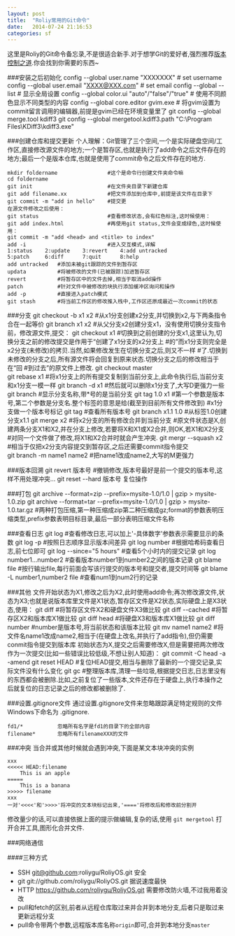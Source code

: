 ```yaml
---
layout: post
title:  "Roliy常用的Git命令"
date:   2014-07-24 21:16:53
categories: sf
---
```


这里是Roliy的Git命令备忘录,不是很适合新手.对于想学Git的爱好者,强烈推荐[版本控制之道](http://book.douban.com/subject/4813786/).你会找到你需要的东西~

###安装之后初始化
	config --global user.name "XXXXXXX"       		  # set username
	config --global user.email "XXXX@XXX.com"   	  # set email
	config --global --list                    		  # 显示全局设置
	config --global color.ui "auto"/"false"/"true"    # 使用不同颜色显示不同类型的内容
	config --global core.editor gvim.exe 			  # 将gvim设置为commit留言调用的编辑器,前提是gvim已经在环境变量里了
	git config --global merge.tool kdiff3
	git config --global mergetool.kdiff3.path "C:\Program Files\KDiff3\kdiff3.exe"

###创建仓库和提交更新
个人理解：Git管理了三个空间,一个是实际硬盘空间/工作区,直接修改源文件的地方;一个是暂存区,也就是执行了add命令之后文件存在的地方;最后一个是版本仓库,也就是使用了commit命令之后文件存在的地方.	
	
	mkdir foldername   				#这个是命令行创建文件夹命令嘛
	cd foldername
	git init          				#在文件夹目录下新建仓库
	git add filename.xx  			#把文件添加到仓库中,前提是该文件在目录下
	git commit -m "add in hello"    #提交更	
	在源文件修改之后使用：
	git status           			#查看修改状态,会有红色标注,这时候使用：
	git add index.html              #再使用git status,文件会变成绿色,这时候使用：
	git commit -m "add <head> and <title> to index"
	add -i 							#进入交互模式,详解
	1:status    2:update    3:revert    4:add untracked
	5:patch		6:diff 		7:quit 		8:help
	add untracked 	#添加未被git跟踪的文件到暂存区
	updata 			#将被修改的文件(已被跟踪)加进暂存区
	revert 			#将暂存区中的文件去掉,相当于取消add操作
	patch 			#针对文件中被修改的块执行添加缓冲区询问和操作
	add -p 			#直接进入patch模式
	git stash 		#将当前工作区的修改推入栈中,工作区还原成最近一次commit的状态			

###分支
	git checkout -b x1 x2           #从x1分支创建x2分支,并切换到x2,与下两条指令合在一起等价
	git branch x1 x2                #从父分支x2创建分支x1，没有使用切换分支指令前，修改源文件,提交：
	git checkout x1                 #切换到之前创建的分支x1,这里认为,切换分支之前的修改提交是作用于“创建了x1分支的x2分支上
									#的”而x1分支则完全是x2分支(未修改)的拷贝.当然,如果修改发生在切换分支之后,则又不一样
									#了.切换到未修改的分支之后,所有源文件将会回复到原来状态.切换分支之后的修改相当于在“回
									#到过去”的原文件上修改.
	git checkout master 			
	git rebase x1                   #将x1分支上的所有提交复制到当前分支上,此命令执行后,当前分支和x1分支一模一样
	git branch -d x1                #然后就可以删除x1分支了,大写D更强力一些
	git branch                      #显示分支名称,带*号的是当前分支
	git tag 1.0 x1                  #第一个参数是版本号,第二个参数是分支名.整个标签的意思是给(截至到目前所有文件修改到)
									#x1分支做一个版本号标记
	git tag                         #查看所有版本号
	git branch x1.1 1.0             #从标签1.0创建分支x1.1
	git merge x2                    #将x2分支的所有修改合并到当前分支
									#原文件状态是X,创建两条分支X1和X2,并在分支上修改,若要将X和X1或X2合并,则OK,若X1和X2分支
									#对同一个文件做了修改,将X1和X2合并时就会产生冲突.
	git mergr --squash x2           #相当于仅把x2分支内容提交到暂存区,之后还需要commit指令提交	
	git branch -m name1 name2       #把name1改成name2,大写的M更强力

###版本回溯
	git revert 版本号				#撤销修改,版本号最好是前一个提交的版本号,这样不用处理冲突...
	git reset --hard 版本号  复位操作

###打包
	git archive --format=zip --prefix=mysite-1.0/1.0 | gzip > mysite-1.0.zip
	git archive --format=tar --prefix=mysite-1.0/1.0 | gzip > mysite-1.0.tar.gz
	#两种打包压缩,第一种压缩成zip第二种压缩成gz;format的参数表明压缩类型,prefix参数表明目标目录,最后一部分表明压缩文件名称

###查看日志
	git log  						#查看修改日志,可以加上'-具体数字'参数表示需要显示的条数
	git log -p                      #按照日志顺序显示版本间差异
	git log number                  #根据哈希码查看日志,前七位即可
	git log --since="5 hours"       #查看5个小时内的提交记录
	git log number1...number2       #查看版本number1到number2之间的版本记录
	git blame file                  #按行输出file,每行前面会写该行提交的版本号和提交者,提交时间等
	git blame -L number1,number2 file #查看num1到num2行的记录

###其他
	文件开始状态为X1,修改之后为X2,此时使用add命令;再次修改源文件,状态为X3;也就是说版本库里文件是X1状态,暂存区文件是X2状态,实际硬盘上是X3状态,使用：
	git diff                      	#将暂存区文件X2和硬盘文件X3做比较
	git diff --cached             	#将暂存区X2和版本库X1做比较
	git diff head                 	#将硬盘X3和版本库X1做比较
	git diff number               	#number是版本号,将当前状态和该版本比较
	git mv name1 name2              #将文件名name1改成name2,相当于(在硬盘上改名,并执行了add指令),但仍需要conmit指令提交到版本库
	初始状态为X,提交之后需要修改X,但是需要把两次修改作为一次提交(比如一些错误比较低级,不想让别人知道)：
	git commit -C head -a -amend
	git reset HEAD                  #复位HEAD提交,相当与删除了最新的一个提交记录,实际文件没有什么变化
	git gc                          #整理版本库,清理一些垃圾,根据提交日志,日志里没有的东西都会被删除.比如,之前复位了一些版本,文件还存在于硬盘上,执行本操作之后就复位的日志记录之后的修改都被删除了.

###设置.gitignore文件
通过设置.gitignore文件来忽略跟踪满足特定规则的文件
Windows下命名为 .gitignore.

	fd1/* 			忽略所有名字是fd1的目录下的全部内容
	filename* 		忽略所有filenameXXX的文件

###冲突
当合并或其他时候就会遇到冲突,下面是某文本块冲突的实例

	xxx
	<<<<< HEAD:filename
		This is an apple
	=====
		This is a banana
	>>>>> filename
	xxx
	一对'<<<<'和'>>>>'将冲突的文本块标记出来,'===='将修改后和修改前分割开

修改量少的话,可以直接依据上面的提示做编辑,复杂的话,使用	 `git mergetool` 打开合并工具,图形化合并文件.

###网络通信

####三种方式
* SSH  git@github.com:roliygu/RoliyOS.git 安全
* git  git://github.com/roliygu/RoliyOS.git 据说速度最快
* HTTP https://github.com/roliygu/RoliyOS.git 需要修改防火墙,不过我用着没改
* pull和fetch的区别,前者从远程仓库取过来并合并到本地分支,后者只是取过来更新远程分支
* pull命令带两个参数,远程版本库名称`origin`即可,合并到本地分支`master`